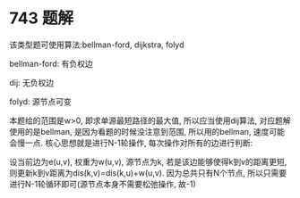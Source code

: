 <!--
 * @Description: TO-BE-ADDED
 * @Company: YUSUR. Copyright(c) All rights reserved
 * @Author: Yihao Wang
 * @Date: 2020-01-06 17:02:29
 * @LastEditors  : Yihao Wang
 * @LastEditTime : 2020-01-06 18:06:14
 -->
# 743 题解

该类型题可使用算法:bellman-ford, dijkstra, folyd

bellman-ford: 有负权边

dij: 无负权边

folyd: 源节点可变

本题给的范围是w>0, 即求单源最短路径的最大值, 所以应当使用dij算法, 对应题解使用的是bellman, 是因为看题的时候没注意到范围, 所以用的bellman, 速度可能会慢一点. 核心思想就是进行N-1轮操作, 每次操作对所有的边进行判断:

设当前边为e(u,v), 权重为w(u,v), 源节点为k, 若是该边能够使得k到v的距离更短, 则更新k到v距离为dis(k,v)=dis(k,u)+w(u,v). 因为总共只有N个节点, 所以只需要进行N-1轮循环即可(源节点本身不需要松弛操作, 故-1)

